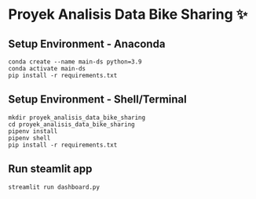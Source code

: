 # Proyek Analisis Data Bike Sharing ✨

## Setup Environment - Anaconda
```
conda create --name main-ds python=3.9
conda activate main-ds
pip install -r requirements.txt
```

## Setup Environment - Shell/Terminal
```
mkdir proyek_analisis_data_bike_sharing
cd proyek_analisis_data_bike_sharing
pipenv install
pipenv shell
pip install -r requirements.txt
```

## Run steamlit app
```
streamlit run dashboard.py
```
